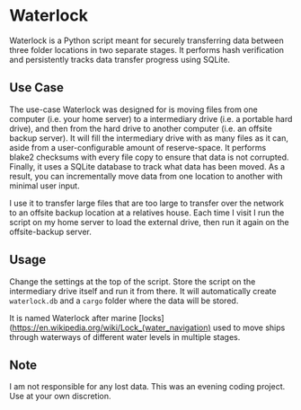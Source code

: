# Waterlock

Waterlock is a Python script meant for securely transferring data between three folder locations in two separate stages. It performs hash verification and persistently tracks data transfer progress using SQLite.


## Use Case
The use-case Waterlock was designed for is moving files from one computer (i.e. your home server) to a intermediary drive (i.e. a portable hard drive), and then from the hard drive to another computer (i.e. an offsite backup server). It will fill the intermediary drive with as many files as it can, aside from a user-configurable amount of reserve-space. It performs blake2 checksums with every file copy to ensure that data is not corrupted. Finally, it uses a SQLite database to track what data has been moved. As a result, you can incrementally move data from one location to another with minimal user input. 

I use it to transfer large files that are too large to transfer over the network to an offsite backup location at a relatives house. Each time I visit I run the script on my home server to load the external drive, then run it again on the offsite-backup server. 


## Usage
Change the settings at the top of the script. Store the script on the intermediary drive itself and run it from there. It will automatically create `waterlock.db` and a `cargo` folder where the data will be stored.


It is named Waterlock after marine [locks](https://en.wikipedia.org/wiki/Lock_(water_navigation) used to move ships through waterways of different water levels in multiple stages. 


## Note
I am not responsible for any lost data. This was an evening coding project. Use at your own discretion. 